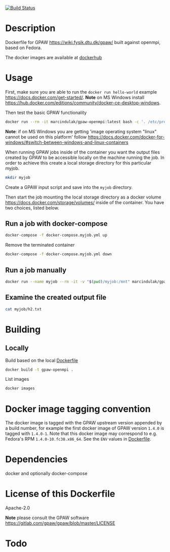 [![Build Status](https://travis-ci.org/marcindulak/docker-gpaw-openmpi.svg?branch=master)](https://travis-ci.org/marcindulak/docker-gpaw-openmpi)

# Description

Dockerfile for GPAW https://wiki.fysik.dtu.dk/gpaw/ built against openmpi, based on Fedora.

The docker images are available at [dockerhub](https://hub.docker.com/r/marcindulak/gpaw-openmpi)


# Usage

First, make sure you are able to run the `docker run hello-world` example https://docs.docker.com/get-started/.
**Note** on MS Windows install https://hub.docker.com/editions/community/docker-ce-desktop-windows.

Then test the basic GPAW functionality

```sh
docker run --rm -it marcindulak/gpaw-openmpi:latest bash -c '. /etc/profile.d/modules.sh&& module use /usr/share/modulefiles&& module load mpi/openmpi-x86_64&& mpiexec --allow-run-as-root -np 2 gpaw-python3_openmpi -c "import gpaw.mpi; print(gpaw.mpi.rank)"'
```

**Note**: if on MS Windows you are getting 'image operating system "linux" cannot be used on this platform' follow https://docs.docker.com/docker-for-windows/#switch-between-windows-and-linux-containers

When running GPAW jobs inside of the container you want the output files created by GPAW to
be accessible locally on the machine running the job.
In order to achieve this create a local storage directory for this particular myjob.

```sh
mkdir myjob
```

Create a GPAW input script and save into the `myjob` directory.

Then start the job mounting the local storage directory as a docker volume https://docs.docker.com/storage/volumes/ inside of the container.
You have two choices, listed below.

## Run a job with docker-compose

```sh
docker-compose -f docker-compose.myjob.yml up
```

Remove the terminated container

```sh
docker-compose -f docker-compose.myjob.yml down
```

## Run a job manually

```sh
docker run --name myjob --rm -it -v "$(pwd)/myjob:/mnt" marcindulak/gpaw-openmpi:latest bash -c '. /etc/profile.d/modules.sh&& module use /usr/share/modulefiles&& module load mpi/openmpi-x86_64&& cd /mnt&& mpiexec --allow-run-as-root -np 2 which gpaw-python3_openmpi h2.py'
```

## Examine the created output file

```sh
cat myjob/h2.txt
```


# Building

## Locally

Build based on the local [Dockerfile](Dockerfile)

```sh
docker build -t gpaw-openmpi .
```

List images

```sh
docker images
```


# Docker image tagging convention

The docker image is tagged with the GPAW upstream version appended by a build number,
for example the first docker image of GPAW version `1.4.0` is tagged with `1.4.0-1`.
Note that this docker image may correspond to e.g. Fedora's RPM `1.4.0-10.fc30.x86_64`.
See the `ENV` values in [Dockerfile](Dockerfile).


# Dependencies

docker and optionally docker-compose


# License of this Dockerfile

Apache-2.0

**Note** please consult the GPAW software https://gitlab.com/gpaw/gpaw/blob/master/LICENSE


# Todo
